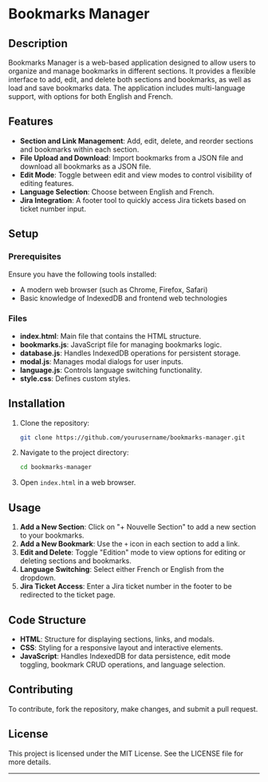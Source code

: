 
# Bookmarks Manager

## Description
Bookmarks Manager is a web-based application designed to allow users to organize and manage bookmarks in different sections. It provides a flexible interface to add, edit, and delete both sections and bookmarks, as well as load and save bookmarks data. The application includes multi-language support, with options for both English and French.

## Features
- **Section and Link Management**: Add, edit, delete, and reorder sections and bookmarks within each section.
- **File Upload and Download**: Import bookmarks from a JSON file and download all bookmarks as a JSON file.
- **Edit Mode**: Toggle between edit and view modes to control visibility of editing features.
- **Language Selection**: Choose between English and French.
- **Jira Integration**: A footer tool to quickly access Jira tickets based on ticket number input.

## Setup
### Prerequisites
Ensure you have the following tools installed:
- A modern web browser (such as Chrome, Firefox, Safari)
- Basic knowledge of IndexedDB and frontend web technologies

### Files
- **index.html**: Main file that contains the HTML structure.
- **bookmarks.js**: JavaScript file for managing bookmarks logic.
- **database.js**: Handles IndexedDB operations for persistent storage.
- **modal.js**: Manages modal dialogs for user inputs.
- **language.js**: Controls language switching functionality.
- **style.css**: Defines custom styles.

## Installation
1. Clone the repository:
   ```bash
   git clone https://github.com/yourusername/bookmarks-manager.git
   ```
2. Navigate to the project directory:
   ```bash
   cd bookmarks-manager
   ```
3. Open `index.html` in a web browser.

## Usage
1. **Add a New Section**: Click on "+ Nouvelle Section" to add a new section to your bookmarks.
2. **Add a New Bookmark**: Use the `+` icon in each section to add a link.
3. **Edit and Delete**: Toggle "Edition" mode to view options for editing or deleting sections and bookmarks.
4. **Language Switching**: Select either French or English from the dropdown.
5. **Jira Ticket Access**: Enter a Jira ticket number in the footer to be redirected to the ticket page.

## Code Structure
- **HTML**: Structure for displaying sections, links, and modals.
- **CSS**: Styling for a responsive layout and interactive elements.
- **JavaScript**: Handles IndexedDB for data persistence, edit mode toggling, bookmark CRUD operations, and language selection.

## Contributing
To contribute, fork the repository, make changes, and submit a pull request.

## License
This project is licensed under the MIT License. See the LICENSE file for more details.

---
